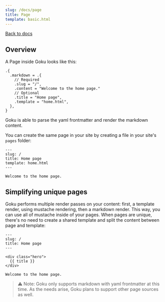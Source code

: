 ```yaml
---
slug: /docs/page
title: Page
template: basic.html
---
```


[Back to docs](/goku/docs)


## Overview

A Page inside Goku looks like this:

```
.{
  .markdown = .{
    // Required
    .slug = "/",
    .content = "Welcome to the home page."
    // Optional
    .title = "Home page",
    .template = "home.html",
  },
}
```

Goku is able to parse the yaml frontmatter and render the markdown content.

You can create the same page in your site by creating a file in your site's `pages` folder:

```
---
slug: /
title: Home page
template: home.html
---

Welcome to the home page.
```

## Simplifying unique pages

Goku performs multiple render passes on your content: first, a template render, using mustache rendering, then a markdown render. This way, you can use all of mustache inside of your pages. When pages are unique, there's no need to create a shared template and split the content between page and template:

```
---
slug: /
title: Home page
---

<div class="hero">
  {{ title }}
</div>

Welcome to the home page.
```


> :warning: Note: Goku only supports markdown with yaml frontmatter at this time. As the needs arise, Goku plans to support other page sources as well.


